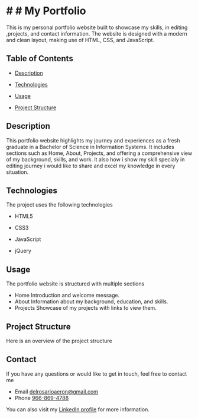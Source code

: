 # # # My Portfolio

This is my personal portfolio website built to showcase my skills, in editing ,projects, and contact information. The website is designed with a modern and clean layout, making use of HTML, CSS, and JavaScript.

## Table of Contents

- [Description](#description)
- [Technologies](#technologies)

- [Usage](#usage)
- [Project Structure](#project-structure)


## Description

This portfolio website highlights my journey and experiences as a fresh graduate in a Bachelor of Science in Information Systems. It includes sections such as Home, About, Projects, and offering a comprehensive view of my background, skills, and work.
it also how i show my skill specialy in editing journey i would like to share and excel my knowledge in every situation.
## Technologies

The project uses the following technologies

- HTML5
- CSS3

- JavaScript
- jQuery



## Usage

The portfolio website is structured with multiple sections

- Home Introduction and welcome message.
- About Information about my background, education, and skills.
- Projects Showcase of my projects with links to view them.


## Project Structure

Here is an overview of the project structure

## Contact

If you have any questions or would like to get in touch, feel free to contact me

- Email [delrosarioaeron@gmail.com](mailtodelrosarioaeron@gmail.com)
- Phone [966-869-4788](tel966-869-4788)

You can also visit my [LinkedIn profile](#) for more information.



